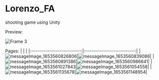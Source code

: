 # Lorenzo_FA
shooting game using Unity

Preview:

![Frame 3](https://user-images.githubusercontent.com/86879174/170738732-c0f954c6-d7c3-46c3-a917-2dc74bb31433.png)

Pages:
| | |
|:-------------------------:|:-------------------------:|
|![messageImage_1653560826806](https://user-images.githubusercontent.com/86879174/170738850-5acf2262-e88d-4fc3-a345-99dbea4e23da.jpg)|![messageImage_1653560839086](https://user-images.githubusercontent.com/86879174/170738855-205b4050-4aa0-455c-8499-9494b8c19e7c.jpg)|
|![messageImage_1653560891386](https://user-images.githubusercontent.com/86879174/170738860-42ba0c23-43a1-469a-824c-0431e29d064f.jpg)|![messageImage_1653560986641](https://user-images.githubusercontent.com/86879174/170738869-a661adf7-700f-43f5-9374-5b1903317998.jpg)|
|![messageImage_1653561027843](https://user-images.githubusercontent.com/86879174/170738874-17ea3b78-20da-4160-a8b0-3036e5987e6f.jpg)|![messageImage_1653561054558](https://user-images.githubusercontent.com/86879174/170738880-018ea597-d088-4cac-bc30-870d457c4163.jpg)|
|![messageImage_1653561135678](https://user-images.githubusercontent.com/86879174/170738881-c62d6baf-ef4e-4e81-bc08-0ac3020c2cc9.jpg)|![messageImage_1653561148954](https://user-images.githubusercontent.com/86879174/170738888-3d4e3c3d-7edb-44d9-b06c-e20e250d39fe.jpg)|

